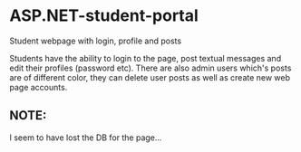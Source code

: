 # ASP.NET-student-portal
Student webpage with login, profile and posts

Students have the ability to login to the page, post textual messages and edit their profiles (password etc). There are also
admin users which's posts are of different color, they can delete user posts as well as create new web page accounts.

## NOTE:
I seem to have lost the DB for the page...
